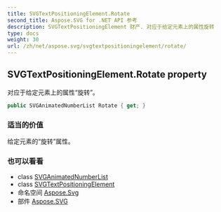 ```yaml
---
title: SVGTextPositioningElement.Rotate
second_title: Aspose.SVG for .NET API 参考
description: SVGTextPositioningElement 财产. 对应于给定元素上的属性旋转
type: docs
weight: 30
url: /zh/net/aspose.svg/svgtextpositioningelement/rotate/
---
```

## SVGTextPositioningElement.Rotate property

对应于给定元素上的属性“旋转”。

```csharp
public SVGAnimatedNumberList Rotate { get; }
```

### 适当的价值

给定元素的“旋转”属性。

### 也可以看看

* class [SVGAnimatedNumberList](../../../aspose.svg.datatypes/svganimatednumberlist/)
* class [SVGTextPositioningElement](../)
* 命名空间 [Aspose.Svg](../../svgtextpositioningelement/)
* 部件 [Aspose.SVG](../../../)


